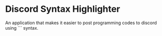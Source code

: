 # Discord Syntax Highlighter
 An application that makes it easier to post programming codes to discord using ``` syntax.
